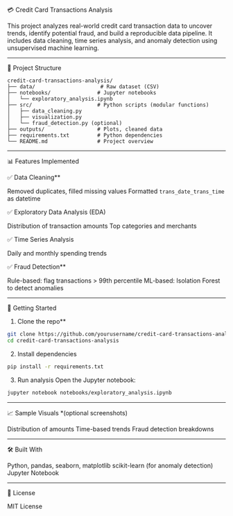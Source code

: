 💳 Credit Card Transactions Analysis

This project analyzes real-world credit card transaction data to uncover trends, identify potential fraud, and build a reproducible data pipeline. It includes data cleaning, time series analysis, and anomaly detection using unsupervised machine learning.

---

📂 Project Structure

```
credit-card-transactions-analysis/
├── data/                     # Raw dataset (CSV)
├── notebooks/               # Jupyter notebooks
│   └── exploratory_analysis.ipynb
├── src/                     # Python scripts (modular functions)
│   ├── data_cleaning.py
│   ├── visualization.py
│   └── fraud_detection.py (optional)
├── outputs/                 # Plots, cleaned data
├── requirements.txt         # Python dependencies
└── README.md                # Project overview
```

---

📊 Features Implemented

 ✅ Data Cleaning**

  Removed duplicates, filled missing values
  Formatted `trans_date_trans_time` as datetime

 ✅ Exploratory Data Analysis (EDA)

Distribution of transaction amounts
Top categories and merchants

✅ Time Series Analysis

Daily and monthly spending trends

✅ Fraud Detection**

Rule-based: flag transactions > 99th percentile
ML-based: Isolation Forest to detect anomalies

---

 🚀 Getting Started

1. Clone the repo**

```bash
git clone https://github.com/yourusername/credit-card-transactions-analysis.git
cd credit-card-transactions-analysis
```

2. Install dependencies

```bash
pip install -r requirements.txt
```

3. Run analysis
   Open the Jupyter notebook:

```bash
jupyter notebook notebooks/exploratory_analysis.ipynb
```

---

📈 Sample Visuals *(optional screenshots)

Distribution of amounts
Time-based trends
Fraud detection breakdowns

---

 🛠 Built With

Python, pandas, seaborn, matplotlib
scikit-learn (for anomaly detection)
Jupyter Notebook

---


📄 License

MIT License
